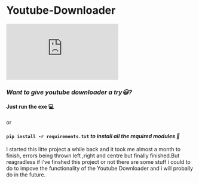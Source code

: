 # Youtube-Downloader

![YTD image](https://files.fm/thumb_show.php?i=esmvn5uwb)

### ***Want to give youtube downloader a try😃?***

#### **Just run the exe 💻** 

 or

#### ``` pip install -r requirements.txt ```  ***to install all the required modules 📃***


I started this litte project a while back and it took me almost a  month to finish, errors being thrown left ,right and centre but finally finished.But reagradless if i've finshed this project or not there are some stuff i could to do to impove the functionality of the Youtube Downloader and i will probally do in the future.



